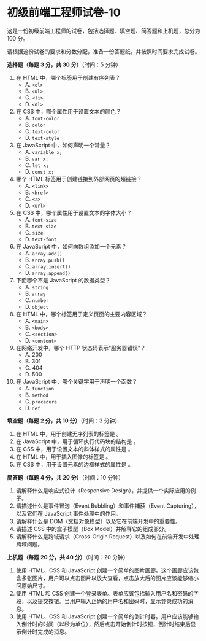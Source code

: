 # 初级前端工程师试卷-10

这是一份初级前端工程师的试卷，包括选择题、填空题、简答题和上机题，总分为 100 分。

请根据这份试卷的要求和分数分配，准备一份答题纸，并按照时间要求完成试卷。

**选择题（每题 3 分，共 30 分）**（时间：5 分钟）

1. 在 HTML 中，哪个标签用于创建有序列表？
   - A. `<ol>`
   - B. `<ul>`
   - C. `<li>`
   - D. `<dl>`
2. 在 CSS 中，哪个属性用于设置文本的颜色？
   - A. `font-color`
   - B. `color`
   - C. `text-color`
   - D. `text-style`
3. 在 JavaScript 中，如何声明一个常量？
   - A. `variable x;`
   - B. `var x;`
   - C. `let x;`
   - D. `const x;`
4. 哪个 HTML 标签用于创建链接到外部网页的超链接？
   - A. `<link>`
   - B. `<href>`
   - C. `<a>`
   - D. `<url>`
5. 在 CSS 中，哪个属性用于设置文本的字体大小？
   - A. `font-size`
   - B. `text-size`
   - C. `size`
   - D. `text-font`
6. 在 JavaScript 中，如何向数组添加一个元素？
   - A. `array.add()`
   - B. `array.push()`
   - C. `array.insert()`
   - D. `array.append()`
7. 下面哪个不是 JavaScript 的数据类型？
   - A. `string`
   - B. `array`
   - C. `number`
   - D. `object`
8. 在 HTML 中，哪个标签用于定义页面的主要内容区域？
   - A. `<main>`
   - B. `<body>`
   - C. `<section>`
   - D. `<content>`
9. 在网络开发中，哪个 HTTP 状态码表示“服务器错误”？
   - A. 200
   - B. 301
   - C. 404
   - D. 500
10. 在 JavaScript 中，哪个关键字用于声明一个函数？
    - A. `function`
    - B. `method`
    - C. `procedure`
    - D. `def`

**填空题（每题 2 分，共 10 分）**（时间：3 分钟）

1. 在 HTML 中，用于创建无序列表的标签是   。
2. 在 JavaScript 中，用于循环执行代码块的结构是   。
3. 在 CSS 中，用于设置文本的斜体样式的属性是   。
4. 在 HTML 中，用于插入图像的标签是   。
5. 在 CSS 中，用于设置元素的边框样式的属性是   。

**简答题（每题 4 分，共 20 分）**（时间：10 分钟）

1. 请解释什么是响应式设计（Responsive Design），并提供一个实际应用的例子。
2. 请描述什么是事件冒泡（Event Bubbling）和事件捕获（Event Capturing），以及它们在 JavaScript 事件处理中的作用。
3. 请解释什么是 DOM（文档对象模型）以及它在前端开发中的重要性。
4. 请描述 CSS 中的盒子模型（Box Model）并解释它的组成部分。
5. 请解释什么是跨域请求（Cross-Origin Request）以及如何在前端开发中处理跨域问题。

**上机题（每题 20 分，共 40 分）**（时间：20 分钟）

1. 使用 HTML、CSS 和 JavaScript 创建一个简单的图片画廊。这个画廊应该包含多张图片，用户可以点击图片以放大查看，点击放大后的图片应该能够缩小回原始尺寸。
2. 使用 HTML 和 CSS 创建一个登录表单。表单应该包括输入用户名和密码的字段，以及提交按钮。当用户输入正确的用户名和密码时，显示登录成功的消息。
3. 使用 HTML、CSS 和 JavaScript 创建一个简单的倒计时器。用户应该能够输入倒计时的时间（以秒为单位），然后点击开始倒计时按钮，倒计时结束后显示倒计时完成的消息。